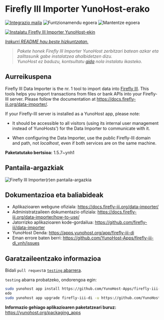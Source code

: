 <!--
Ohart ongi: README hau automatikoki sortu da <https://github.com/YunoHost/apps/tree/master/tools/readme_generator>ri esker
EZ editatu eskuz.
-->

# Firefly III Importer YunoHost-erako

[![Integrazio maila](https://dash.yunohost.org/integration/firefly-iii-di.svg)](https://ci-apps.yunohost.org/ci/apps/firefly-iii-di/) ![Funtzionamendu egoera](https://ci-apps.yunohost.org/ci/badges/firefly-iii-di.status.svg) ![Mantentze egoera](https://ci-apps.yunohost.org/ci/badges/firefly-iii-di.maintain.svg)

[![Instalatu Firefly III Importer YunoHost-ekin](https://install-app.yunohost.org/install-with-yunohost.svg)](https://install-app.yunohost.org/?app=firefly-iii-di)

*[Irakurri README hau beste hizkuntzatan.](./ALL_README.md)*

> *Pakete honek Firefly III Importer YunoHost zerbitzari batean azkar eta zailtasunik gabe instalatzea ahalbidetzen dizu.*  
> *YunoHost ez baduzu, kontsultatu [gida](https://yunohost.org/install) nola instalatu ikasteko.*

## Aurreikuspena

Firefly III Data Importer is the nr. 1 tool to import data into [Firefly III](https://www.firefly-iii.org/). This tools helps you import transactions from files or bank APIs into your
Firefly-III server. Please follow the documentation at https://docs.firefly-iii.org/data-importer/.

If your Firefly-III server is installed as a YunoHost app, please note:

- It should be accessible to all visitors (using its internal user management instead of YunoHosts') for the Data Importer to communicate with it.

- When configuring the Data Importer, use the public Firefly-III domain and path, not *localhost*, even if both services are on the same machine.


**Paketatutako bertsioa:** 1.5.7~ynh1

## Pantaila-argazkiak

![Firefly III Importer(r)en pantaila-argazkia](./doc/screenshots/firefly-iii-di-start-screen.png)

## Dokumentazioa eta baliabideak

- Aplikazioaren webgune ofiziala: <https://docs.firefly-iii.org/data-importer/>
- Administratzaileen dokumentazio ofiziala: <https://docs.firefly-iii.org/data-importer/how-to-use/>
- Jatorrizko aplikazioaren kode-gordailua: <https://github.com/firefly-iii/data-importer>
- YunoHost Denda: <https://apps.yunohost.org/app/firefly-iii-di>
- Eman errore baten berri: <https://github.com/YunoHost-Apps/firefly-iii-di_ynh/issues>

## Garatzaileentzako informazioa

Bidali `pull request`a [`testing` abarrera](https://github.com/YunoHost-Apps/firefly-iii-di_ynh/tree/testing).

`testing` abarra probatzeko, ondorengoa egin:

```bash
sudo yunohost app install https://github.com/YunoHost-Apps/firefly-iii-di_ynh/tree/testing --debug
edo
sudo yunohost app upgrade firefly-iii-di -u https://github.com/YunoHost-Apps/firefly-iii-di_ynh/tree/testing --debug
```

**Informazio gehiago aplikazioaren paketatzeari buruz:** <https://yunohost.org/packaging_apps>
